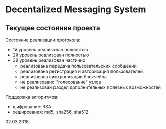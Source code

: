 # Decentalized Messaging System

## Текущее состояние проекта

Состояние реализации протокола:  
* 1й уровень реализован полностью  
* 2й уровень реализован полностью  
* 3й уровень реализован частично  
	* реализована передача пользовательских сообщений  
	* реализована регистрация и авторизация пользователей  
	* реализована синхронизации блокчейна   
	* не реализовано "голосование" узлов  
	* не реализован раздел дополнительных полезных возможностей  

Поддержка алгоритмов:
* шифрование: RSA
* хеширования: md5, sha256, sha512

02.03.2018  